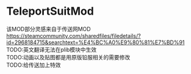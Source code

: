 # TeleportSuitMod

该MOD部分灵感来自于传送网MOD  
https://steamcommunity.com/sharedfiles/filedetails/?id=2968184715&searchtext=%E4%BC%A0%E9%80%81%E7%BD%91  
TODO:英文翻译无法在plib模块中生效  
TODO:动画以及贴图都是用原版铅服相关的需要修改  
TODO:给传送加上特效  
